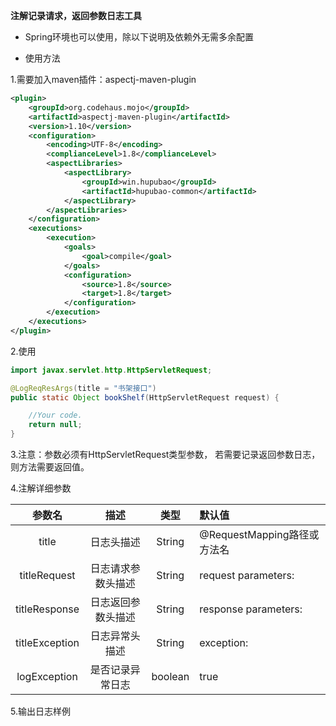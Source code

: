 **注解记录请求，返回参数日志工具**

- Spring环境也可以使用，除以下说明及依赖外无需多余配置

- 使用方法

1.需要加入maven插件：aspectj-maven-plugin

```xml
<plugin>
    <groupId>org.codehaus.mojo</groupId>
    <artifactId>aspectj-maven-plugin</artifactId>
    <version>1.10</version>
    <configuration>
        <encoding>UTF-8</encoding>
        <complianceLevel>1.8</complianceLevel>
        <aspectLibraries>
            <aspectLibrary>
                <groupId>win.hupubao</groupId>
                <artifactId>hupubao-common</artifactId>
            </aspectLibrary>
        </aspectLibraries>
    </configuration>
    <executions>
        <execution>
            <goals>
                <goal>compile</goal>
            </goals>
            <configuration>
                <source>1.8</source>
                <target>1.8</target>
            </configuration>
        </execution>
    </executions>
</plugin>

```

2.使用

```java
import javax.servlet.http.HttpServletRequest;

@LogReqResArgs(title = "书架接口")
public static Object bookShelf(HttpServletRequest request) {

    //Your code.
    return null;
}
```

3.注意：参数必须有HttpServletRequest类型参数，
若需要记录返回参数日志，则方法需要返回值。

4.注解详细参数

|参数名|描述|类型|默认值|
| :------: | :------: | :------: | :------|
|title|日志头描述|String|@RequestMapping路径或方法名|
|titleRequest|日志请求参数头描述|String|request parameters:|
|titleResponse|日志返回参数头描述|String|response parameters:|
|titleException|日志异常头描述|String|exception:|
|logException|是否记录异常日志|boolean|true|

5.输出日志样例

